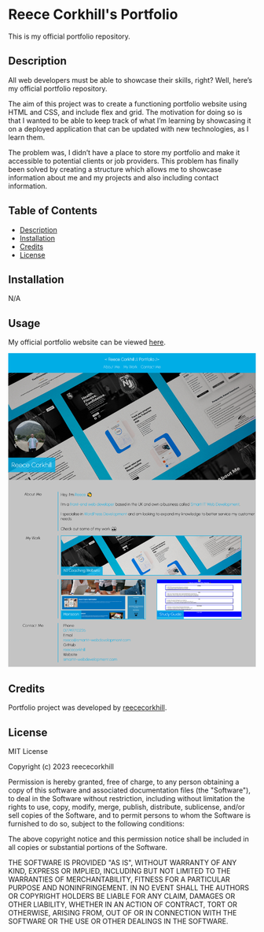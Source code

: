 # Reece Corkhill's Portfolio

This is my official portfolio repository.

## Description

All web developers must be able to showcase their skills, right? Well, here’s my official portfolio repository.

The aim of this project was to create a functioning portfolio website using HTML and CSS, and include flex and grid. The motivation for doing so is that I wanted to be able to keep track of what I’m learning by showcasing it on a deployed application that can be updated with new technologies, as I learn them.

The problem was, I didn’t have a place to store my portfolio and make it accessible to potential clients or job providers. This problem has finally been solved by creating a structure which allows me to showcase information about me and my projects and also including contact information.

## Table of Contents

- [Description](#description)
- [Installation](#installation)
- [Credits](#credits)
- [License](#license)

## Installation

N/A

## Usage

My official portfolio website can be viewed <a href="https://reececorkhill.github.io/Portfolio/"> here</a>.

![Screenshot of Reece Corkhill's Portfolio website.](assets/images/Reece-Corkhill-Portfolio.png)

## Credits

Portfolio project was developed by <a href="https://github.com/reececorkhill">reececorkhill</a>.

## License

MIT License

Copyright (c) 2023 reececorkhill

Permission is hereby granted, free of charge, to any person obtaining a copy
of this software and associated documentation files (the "Software"), to deal
in the Software without restriction, including without limitation the rights
to use, copy, modify, merge, publish, distribute, sublicense, and/or sell
copies of the Software, and to permit persons to whom the Software is
furnished to do so, subject to the following conditions:

The above copyright notice and this permission notice shall be included in all
copies or substantial portions of the Software.

THE SOFTWARE IS PROVIDED "AS IS", WITHOUT WARRANTY OF ANY KIND, EXPRESS OR
IMPLIED, INCLUDING BUT NOT LIMITED TO THE WARRANTIES OF MERCHANTABILITY,
FITNESS FOR A PARTICULAR PURPOSE AND NONINFRINGEMENT. IN NO EVENT SHALL THE
AUTHORS OR COPYRIGHT HOLDERS BE LIABLE FOR ANY CLAIM, DAMAGES OR OTHER
LIABILITY, WHETHER IN AN ACTION OF CONTRACT, TORT OR OTHERWISE, ARISING FROM,
OUT OF OR IN CONNECTION WITH THE SOFTWARE OR THE USE OR OTHER DEALINGS IN THE
SOFTWARE.

